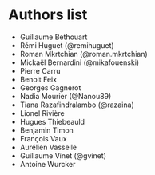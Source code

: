 # Authors list

- Guillaume Bethouart
- Rémi Huguet (@remihuguet)
- Roman Mkrtchian (@roman.mkrtchian)
- Mickaël Bernardini (@mikafouenski)
- Pierre Carru
- Benoit Feix
- Georges Gagnerot
- Nadia Mourier (@Nanou89)
- Tiana Razafindralambo (@razaina)
- Lionel Rivière
- Hugues Thiebeauld
- Benjamin Timon
- François Vaux
- Aurélien Vasselle
- Guillaume Vinet (@gvinet)
- Antoine Wurcker
